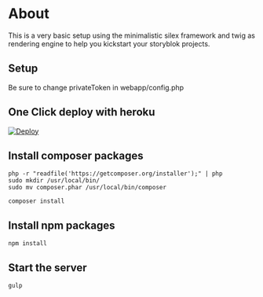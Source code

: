 # About

This is a very basic setup using the minimalistic silex framework and twig as rendering engine to help you kickstart your storyblok projects.

## Setup

Be sure to change privateToken in webapp/config.php

## One Click deploy with heroku

[![Deploy](https://www.herokucdn.com/deploy/button.svg)](https://heroku.com/deploy)

## Install composer packages

```
php -r "readfile('https://getcomposer.org/installer');" | php
sudo mkdir /usr/local/bin/
sudo mv composer.phar /usr/local/bin/composer

composer install
```

## Install npm packages

```
npm install
```

## Start the server

```
gulp
```